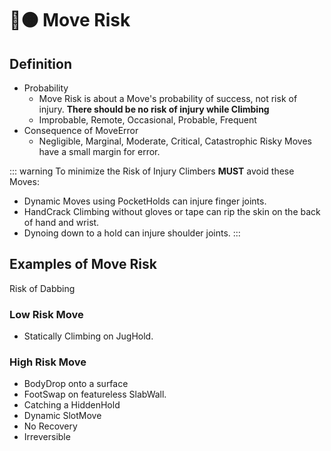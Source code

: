 # 🔷🟠 Move Risk

## Definition

- Probability
    - Move Risk is about a Move's probability of success, not risk of injury. **There should be no risk of injury while Climbing**
    - Improbable, Remote, Occasional, Probable, Frequent
- Consequence of MoveError
    - Negligible, Marginal, Moderate, Critical, Catastrophic
Risky Moves have a small margin for error. 


::: warning
To minimize the Risk of Injury Climbers **MUST** avoid these Moves:
- Dynamic Moves using PocketHolds can injure finger joints.
- HandCrack Climbing without gloves or tape can rip the skin on the back of hand and wrist.
- Dynoing down to a hold can injure shoulder joints.
:::


## Examples of Move Risk

Risk of Dabbing


### Low Risk Move

- Statically Climbing on JugHold.

### High Risk Move

- BodyDrop onto a surface 
- FootSwap on featureless SlabWall.
- Catching a HiddenHold
- Dynamic SlotMove
- No Recovery
- Irreversible

